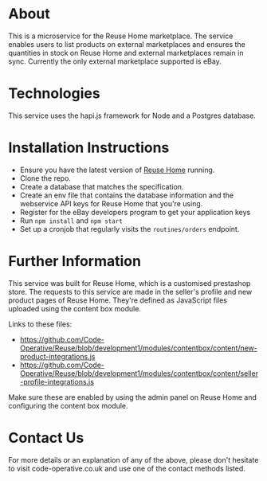 # About

This is a microservice for the Reuse Home marketplace. The service enables users to list products on external marketplaces and ensures the quantities in stock on Reuse Home and external marketplaces remain in sync. Currently the only external marketplace supported is eBay.

# Technologies 

This service uses the hapi.js framework for Node and a Postgres database.

# Installation Instructions

* Ensure you have the latest version of [Reuse Home](https://github.com/Code-Operative/Reuse) running.
* Clone the repo. 
* Create a database that matches the specification.
* Create an env file that contains the database information and the webservice API keys for Reuse Home that you're using.
* Register for the eBay developers program to get your application keys
* Run `npm install` and `npm start`
* Set up a cronjob that regularly visits the `routines/orders` endpoint.

# Further Information

This service was built for Reuse Home, which is a customised prestashop store. The requests to this service are made in the seller's profile and new product pages of Reuse Home. They're defined as JavaScript files uploaded using the content box module. 

Links to these files:
* https://github.com/Code-Operative/Reuse/blob/development1/modules/contentbox/content/new-product-integrations.js
* https://github.com/Code-Operative/Reuse/blob/development1/modules/contentbox/content/seller-profile-integrations.js

Make sure these are enabled by using the admin panel on Reuse Home and configuring the content box module.

# Contact Us

For more details or an explanation of any of the above, please don't hesitate to visit code-operative.co.uk and use one of the contact methods listed.
